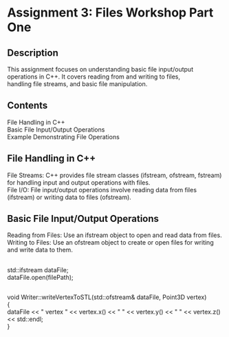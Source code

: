 # Assignment 3: Files Workshop Part One
## Description
This assignment focuses on understanding basic file input/output operations in C++. It covers reading from and writing to files,<br>
handling file streams, and basic file manipulation.

## Contents
File Handling in C++<br>
Basic File Input/Output Operations<br>
Example Demonstrating File Operations<br>

## File Handling in C++
File Streams: C++ provides file stream classes (ifstream, ofstream, fstream) for handling input and output operations with files.<br>
File I/O: File input/output operations involve reading data from files (ifstream) or writing data to files (ofstream).<br>

## Basic File Input/Output Operations
Reading from Files: Use an ifstream object to open and read data from files.<br>
Writing to Files: Use an ofstream object to create or open files for writing and write data to them.<br>
## 
std::ifstream dataFile;<br>
    dataFile.open(filePath);<br>
##
void Writer::writeVertexToSTL(std::ofstream& dataFile, Point3D vertex)<br>
{<br>
    dataFile << "      vertex " << vertex.x() << " " << vertex.y() << " " << vertex.z() << std::endl;<br>
}<br>
